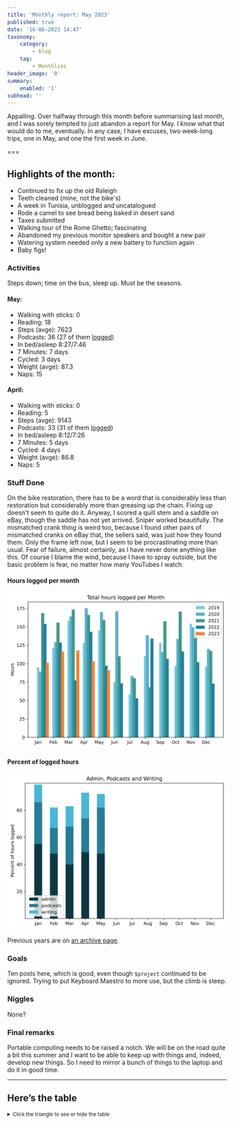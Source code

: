 ```yaml
---
title: 'Monthly report: May 2023'
published: true
date: '16-06-2023 14:47'
taxonomy:
    category:
        - blog
    tag:
        - Monthlies
header_image: '0'
summary:
    enabled: '1'
subhead: ''
---
```


Appalling. Over halfway through this month before summarising last month, and I was sorely tempted to just abandon a report for May. I know what that would do to me, eventually. In any case, I have excuses, two week-long trips, one in May, and one the first week in June.

===

## Highlights of the month:

- Continued to fix up the old Raleigh
- Teeth cleaned (mine, not the bike's)
- A week in Tunisia, unblogged and uncatalogued
- Rode a camel to see bread being baked in desert sand
- Taxes submitted
- Walking tour of the Rome Ghetto; fascinating
- Abandoned my previous monitor speakers and bought a new pair
- Watering system needed only a new battery to function again
- Baby figs!

### Activities

Steps down; time on the bus, sleep up. Must be the seasons.

#### May: 
* Walking with sticks: 0
* Reading: 18
* Steps (avge): 7623
* Podcasts: 36 (27 of them [logged](https://www.jeremycherfas.net/stream/))
* In bed/asleep 8:27/7:46
* 7 Minutes: 7 days
* Cycled: 3 days
* Weight (avge): 87.3
* Naps: 15

#### April: 
* Walking with sticks: 0
* Reading: 5
* Steps (avge): 9143
* Podcasts: 33 (31 of them [logged](https://www.jeremycherfas.net/stream/))
* In bed/asleep 8:12/7:26
* 7 Minutes: 5 days
* Cycled: 4 days
* Weight (avge): 86.8
* Naps: 5

### Stuff Done

On the bike restoration, there has to be a word that is considerably less than restoration but considerably more than greasing up the chain. Fixing up doesn't seem to quite do it. Anyway, I scored a quill stem and a saddle on eBay, though the saddle has not yet arrived. Sniper worked beautifully. The mismatched crank thing is weird too, because I found other pairs of mismatched cranks on eBay that, the sellers said, was just how they found them. Only the frame left now, but I seem to be procrastinating more than usual. Fear of failure, almost certainly, as I have never done anything like this. Of course I blame the wind, because I have to spray outside, but the basic problem is fear, no matter how many YouTubes I watch.

#### Hours logged per month

![Graph of total hours worked each month since January 2019](hours-logged-2019-2023-05.svg)

#### Percent of logged hours

![Percentage of hours logged for Admin, Podcasts and Writing](percents-2023.svg)

Previous years are on [an archive page](https://jeremycherfas.net/blog/working-life).

### Goals

Ten posts here, which is good, even though `$project` continued to be ignored. Trying to put Keyboard Maestro to more use, but the climb is steep.

### Niggles

None?

### Final remarks

Portable computing needs to be raised a notch. We will be on the road quite a bit this summer and I want to be able to keep up with things and, indeed, develop new things. So I need to mirror a bunch of things to the laptop and do it in good time.

----

## Here’s the table
<details>
<summary style="font-size: smaller;">Click the triangle to see or hide the table</summary>
<table class="worktable">
<thead>
<tr>
<th style="text-align: right;" class="bigrow">Month</th>
<th style="text-align: center;" class="bigrow">Total</th>
<th style="text-align: center;" class="smallrow">Daily</th>
<th style="text-align: center;"class="smallrow">Admin %</th>
<th style="text-align: center;"class="smallrow">ETP %</th>
<th style="text-align: center;"class="smallrow">Writing %</th>
<th style="text-align: center;"class="smallrow">Other %</th>
</tr>
</thead>
<tbody>
<tr>
<td style="text-align: right;">05</td>
<td style="text-align: center;">90.75</td>
<td style="text-align: center;">4.1</td>
<td style="text-align: center;">48</td>
<td style="text-align: center;">34</td>
<td style="text-align: center;">10</td>
<td style="text-align: center;">8</td>
</tr>
<tr>
<td style="text-align: right;">04</td>
<td style="text-align: center;">102.9</td>
<td style="text-align: center;">3.4</td>
<td style="text-align: center;">49</td>
<td style="text-align: center;">25</td>
<td style="text-align: center;">19</td>
<td style="text-align: center;">7</td>
</tr>
<tr>
<td style="text-align: right;">03</td>
<td style="text-align: center;">117.9</td>
<td style="text-align: center;">3.8</td>
<td style="text-align: center;">40</td>
<td style="text-align: center;">28</td>
<td style="text-align: center;">15</td>
<td style="text-align: center;">17</td>
</tr>
<tr>
<td style="text-align: right;">02</td>
<td style="text-align: center;">116.3</td>
<td style="text-align: center;">4.8</td>
<td style="text-align: center;">48</td>
<td style="text-align: center;">19</td>
<td style="text-align: center;">15</td>
<td style="text-align: center;">18</td>
</tr>

<tr>
<td style="text-align: right;">2023-01</td>
<td style="text-align: center;">101.0</td>
<td style="text-align: center;">4.8</td>
<td style="text-align: center;">53</td>
<td style="text-align: center;">31</td>
<td style="text-align: center;">13</td>
<td style="text-align: center;">3</td>
</tr>
</tbody>
</table>
</details>
